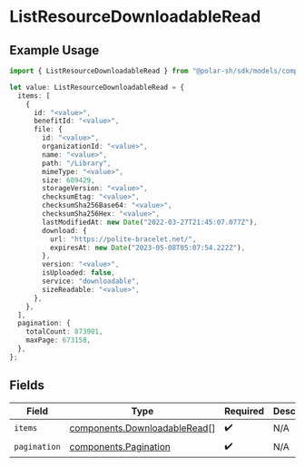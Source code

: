 # ListResourceDownloadableRead

## Example Usage

```typescript
import { ListResourceDownloadableRead } from "@polar-sh/sdk/models/components";

let value: ListResourceDownloadableRead = {
  items: [
    {
      id: "<value>",
      benefitId: "<value>",
      file: {
        id: "<value>",
        organizationId: "<value>",
        name: "<value>",
        path: "/Library",
        mimeType: "<value>",
        size: 609429,
        storageVersion: "<value>",
        checksumEtag: "<value>",
        checksumSha256Base64: "<value>",
        checksumSha256Hex: "<value>",
        lastModifiedAt: new Date("2022-03-27T21:45:07.077Z"),
        download: {
          url: "https://polite-bracelet.net/",
          expiresAt: new Date("2023-05-08T05:07:54.222Z"),
        },
        version: "<value>",
        isUploaded: false,
        service: "downloadable",
        sizeReadable: "<value>",
      },
    },
  ],
  pagination: {
    totalCount: 873901,
    maxPage: 673158,
  },
};
```

## Fields

| Field                                                                        | Type                                                                         | Required                                                                     | Description                                                                  |
| ---------------------------------------------------------------------------- | ---------------------------------------------------------------------------- | ---------------------------------------------------------------------------- | ---------------------------------------------------------------------------- |
| `items`                                                                      | [components.DownloadableRead](../../models/components/downloadableread.md)[] | :heavy_check_mark:                                                           | N/A                                                                          |
| `pagination`                                                                 | [components.Pagination](../../models/components/pagination.md)               | :heavy_check_mark:                                                           | N/A                                                                          |
